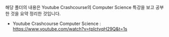 해당 폴더의 내용은 Youtube Crashcourse의 Computer Science 특강을 보고 공부한 것을 요약 정리한 것입니다.

* Youtube Crashcourse Computer Science : https://www.youtube.com/watch?v=tpIctyqH29Q&t=1s
